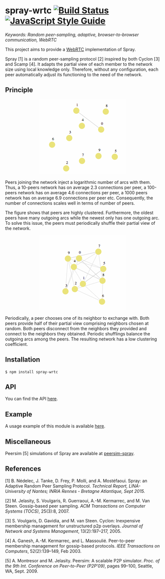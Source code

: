 # spray-wrtc [![Build Status](https://travis-ci.org/RAN3D/spray-wrtc.svg?branch=master)](https://travis-ci.org/RAN3D/spray-wrtc) [![JavaScript Style Guide](https://img.shields.io/badge/code_style-standard-brightgreen.svg)](https://standardjs.com)

<i>Keywords: Random peer-sampling, adaptive, browser-to-browser communication,
WebRTC</i>

This project aims to provide a [WebRTC](http://www.webrtc.org) implementation of
Spray.

Spray [1] is a random peer-sampling protocol [2] inspired by both Cyclon [3] and
Scamp [4]. It adapts the partial view of each member to the network size using
local knowledge only. Therefore, without any configuration, each peer
automatically adjust its functioning to the need of the network.

## Principle

<p align='center'>
    <img src='./img/joining.gif'/>
</p>

Peers joining the network inject a logarithmic number of arcs with them. Thus, a
10-peers network has on average 2.3 connections per peer, a 100-peers network
has on average 4.6 connections per peer, a 1000 peers network has on average 6.9
connections per peer etc. Consequently, the number of connections scales well in
terms of number of peers.

The figure shows that peers are highly clustered. Furthermore, the oldest peers
have many outgoing arcs while the newest only has one outgoing arc. To solve
this issue, the peers must periodically shuffle their partial view of the
network.

<p align='center'>
    <img src='./img/shuffling.gif' />
</p>

Periodically, a peer chooses one of its neighbor to exchange with. Both peers
provide half of their partial view comprising neighbors chosen at random. Both
peers disconnect from the neighbors they provided and connect to the neighbors
they obtained. Periodic shufflings balance the outgoing arcs among the
peers. The resulting network has a low clustering coefficient.

## Installation

```$ npm install spray-wrtc```

## API

You can find the API [here](https://ran3d.github.io/spray-wrtc/).

## Example

A usage example of this module is available [here](https://ran3d.github.io/spray-wrtc/example/browser.html).

## Miscellaneous

Peersim [5] simulations of Spray are available at
[peersim-spray](https://github.com/justayak/peersim-spray).

## References

[1] B. Nédelec, J. Tanke, D. Frey, P. Molli, and A. Mostéfaoui. Spray: an
Adaptive Random Peer Sampling Protocol. <i>Technical Report, LINA-University of
Nantes; INRIA Rennes - Bretagne Atlantique, Sept 2015.</i>

[2] M. Jelasity, S. Voulgaris, R. Guerraoui, A.-M. Kermarrec, and M. Van
Steen. Gossip-based peer sampling. <i>ACM Transactions on Computer Systems
(TOCS)</i>, 25(3):8, 2007.

[3] S. Voulgaris, D. Gavidia, and M. van Steen. Cyclon: Inexpensive membership
management for unstructured p2p overlays. <i>Journal of Network and Systems
Management</i>, 13(2):197–217, 2005.

[4] A. Ganesh, A.-M. Kermarrec, and L. Massoulié. Peer-to-peer membership
management for gossip-based protocols. <i>IEEE Transactions on Computers</i>,
52(2):139–149, Feb 2003.

[5] A. Montresor and M. Jelasity. Peersim: A scalable P2P simulator. <i>Proc. of
the 9th Int. Conference on Peer-to-Peer (P2P’09)</i>, pages 99–100, Seattle, WA,
Sept. 2009.
